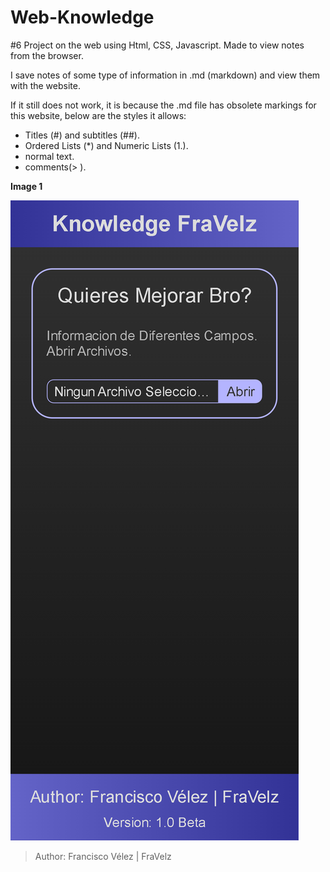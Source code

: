# Web-Knowledge

#6 Project on the web using Html, CSS, Javascript. Made to view notes from the browser.

I save notes of some type of information in .md (markdown) and view them with the website.

If it still does not work, it is because the .md file has obsolete markings for this website, below are the styles it allows:
* Titles (#) and subtitles (##).
* Ordered Lists (*) and Numeric Lists (1.).
* normal text.
* comments(> ).

**Image 1**

![Image from the website](./Image1.png)

> Author: Francisco Vélez | FraVelz
